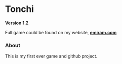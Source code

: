 # Tonchi

**Version 1.2**

Full game could be found on my website, **[emiram.com](emiram.com)**

### About

This is my first ever game and github project.